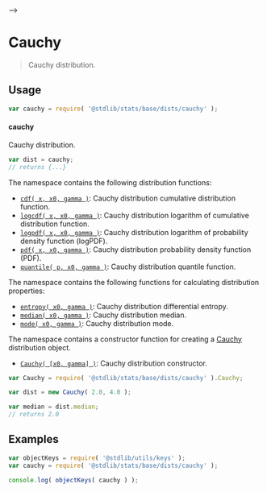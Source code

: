     

-->

# Cauchy

> Cauchy distribution.

<section class="usage">

## Usage

```javascript
var cauchy = require( '@stdlib/stats/base/dists/cauchy' );
```

#### cauchy

Cauchy distribution.

```javascript
var dist = cauchy;
// returns {...}
```

The namespace contains the following distribution functions:

<!-- <toc pattern="*+(cdf|pdf|mgf|quantile)*"> -->

<div class="namespace-toc">

-   <span class="signature">[`cdf( x, x0, gamma )`][@stdlib/stats/base/dists/cauchy/cdf]</span><span class="delimiter">: </span><span class="description">Cauchy distribution cumulative distribution function.</span>
-   <span class="signature">[`logcdf( x, x0, gamma )`][@stdlib/stats/base/dists/cauchy/logcdf]</span><span class="delimiter">: </span><span class="description">Cauchy distribution logarithm of cumulative distribution function.</span>
-   <span class="signature">[`logpdf( x, x0, gamma )`][@stdlib/stats/base/dists/cauchy/logpdf]</span><span class="delimiter">: </span><span class="description">Cauchy distribution logarithm of probability density function (logPDF).</span>
-   <span class="signature">[`pdf( x, x0, gamma )`][@stdlib/stats/base/dists/cauchy/pdf]</span><span class="delimiter">: </span><span class="description">Cauchy distribution probability density function (PDF).</span>
-   <span class="signature">[`quantile( p, x0, gamma )`][@stdlib/stats/base/dists/cauchy/quantile]</span><span class="delimiter">: </span><span class="description">Cauchy distribution quantile function.</span>

</div>

<!-- </toc> -->

The namespace contains the following functions for calculating distribution properties:

<!-- <toc pattern="*+(entropy|kurtosis|mean|median|mode|skewness|stdev|variance)*"> -->

<div class="namespace-toc">

-   <span class="signature">[`entropy( x0, gamma )`][@stdlib/stats/base/dists/cauchy/entropy]</span><span class="delimiter">: </span><span class="description">Cauchy distribution differential entropy.</span>
-   <span class="signature">[`median( x0, gamma )`][@stdlib/stats/base/dists/cauchy/median]</span><span class="delimiter">: </span><span class="description">Cauchy distribution median.</span>
-   <span class="signature">[`mode( x0, gamma )`][@stdlib/stats/base/dists/cauchy/mode]</span><span class="delimiter">: </span><span class="description">Cauchy distribution mode.</span>

</div>

<!-- </toc> -->

The namespace contains a constructor function for creating a [Cauchy][cauchy-distribution] distribution object.

<!-- <toc pattern="*ctor*"> -->

<div class="namespace-toc">

-   <span class="signature">[`Cauchy( [x0, gamma] )`][@stdlib/stats/base/dists/cauchy/ctor]</span><span class="delimiter">: </span><span class="description">Cauchy distribution constructor.</span>

</div>

<!-- </toc> -->

```javascript
var Cauchy = require( '@stdlib/stats/base/dists/cauchy' ).Cauchy;

var dist = new Cauchy( 2.0, 4.0 );

var median = dist.median;
// returns 2.0
```

</section>

<!-- /.usage -->

<section class="examples">

## Examples

<!-- TODO: better examples -->

<!-- eslint no-undef: "error" -->

```javascript
var objectKeys = require( '@stdlib/utils/keys' );
var cauchy = require( '@stdlib/stats/base/dists/cauchy' );

console.log( objectKeys( cauchy ) );
```

</section>

<!-- /.examples -->

<!-- Section for related `stdlib` packages. Do not manually edit this section, as it is automatically populated. -->

<section class="related">

</section>

<!-- /.related -->

<!-- Section for all links. Make sure to keep an empty line after the `section` element and another before the `/section` close. -->

<section class="links">

[cauchy-distribution]: https://en.wikipedia.org/wiki/Cauchy_distribution

<!-- <toc-links> -->

[@stdlib/stats/base/dists/cauchy/ctor]: https://github.com/Rejoan-Sardar/Big-Project-with-stdlib/tree/main/lib/node_modules/%40stdlib/stats/base/dists/cauchy/ctor

[@stdlib/stats/base/dists/cauchy/entropy]: https://github.com/Rejoan-Sardar/Big-Project-with-stdlib/tree/main/lib/node_modules/%40stdlib/stats/base/dists/cauchy/entropy

[@stdlib/stats/base/dists/cauchy/median]: https://github.com/Rejoan-Sardar/Big-Project-with-stdlib/tree/main/lib/node_modules/%40stdlib/stats/base/dists/cauchy/median

[@stdlib/stats/base/dists/cauchy/mode]: https://github.com/Rejoan-Sardar/Big-Project-with-stdlib/tree/main/lib/node_modules/%40stdlib/stats/base/dists/cauchy/mode

[@stdlib/stats/base/dists/cauchy/cdf]: https://github.com/Rejoan-Sardar/Big-Project-with-stdlib/tree/main/lib/node_modules/%40stdlib/stats/base/dists/cauchy/cdf

[@stdlib/stats/base/dists/cauchy/logcdf]: https://github.com/Rejoan-Sardar/Big-Project-with-stdlib/tree/main/lib/node_modules/%40stdlib/stats/base/dists/cauchy/logcdf

[@stdlib/stats/base/dists/cauchy/logpdf]: https://github.com/Rejoan-Sardar/Big-Project-with-stdlib/tree/main/lib/node_modules/%40stdlib/stats/base/dists/cauchy/logpdf

[@stdlib/stats/base/dists/cauchy/pdf]: https://github.com/Rejoan-Sardar/Big-Project-with-stdlib/tree/main/lib/node_modules/%40stdlib/stats/base/dists/cauchy/pdf

[@stdlib/stats/base/dists/cauchy/quantile]: https://github.com/Rejoan-Sardar/Big-Project-with-stdlib/tree/main/lib/node_modules/%40stdlib/stats/base/dists/cauchy/quantile

<!-- </toc-links> -->

</section>

<!-- /.links -->
